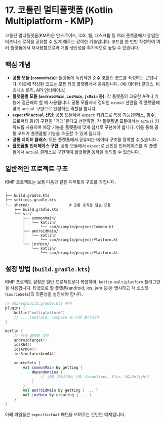 # 17. 코틀린 멀티플랫폼 (Kotlin Multiplatform - KMP)

코틀린 멀티플랫폼(KMP)은 안드로이드, iOS, 웹, 데스크톱 등 여러 플랫폼에서 동일한 비즈니스 로직을 공유할 수 있게 해주는 강력한 기술입니다. 코드를 한 번만 작성하여 여러 플랫폼에서 재사용함으로써 개발 생산성을 획기적으로 높일 수 있습니다.

## 핵심 개념

- **공통 모듈 (`commonMain`)**: 플랫폼에 독립적인 순수 코틀린 코드를 작성하는 곳입니다. 이곳에 작성된 코드는 모든 타겟 플랫폼에서 공유됩니다. (예: 데이터 클래스, 비즈니스 로직, API 인터페이스)
- **플랫폼별 모듈 (`androidMain`, `iosMain`, `jsMain` 등)**: 각 플랫폼의 고유한 API나 기능에 접근해야 할 때 사용됩니다. 공통 모듈에서 정의한 `expect` 선언을 각 플랫폼에 맞게 `actual` 구현으로 완성하는 역할을 합니다.
- **`expect`와 `actual` 선언**: 공통 모듈에서 `expect` 키워드로 특정 기능(클래스, 함수, 프로퍼티 등)의 구현을 "기대"한다고 선언하면, 각 플랫폼별 모듈에서는 `actual` 키워드를 사용하여 해당 기능을 플랫폼에 맞게 실제로 구현해야 합니다. 이를 통해 공통 코드가 플랫폼별 기능을 호출할 수 있게 됩니다.
- **공통 데이터 클래스**: 모든 플랫폼에서 공유되는 데이터 구조를 정의할 수 있습니다.
- **플랫폼별 인터페이스 구현**: 공통 모듈에서 `expect`로 선언된 인터페이스를 각 플랫폼에서 `actual` 클래스로 구현하여 플랫폼별 동작을 정의할 수 있습니다.

## 일반적인 프로젝트 구조

KMP 프로젝트는 보통 다음과 같은 디렉토리 구조를 가집니다.

```
.
├── build.gradle.kts
├── settings.gradle.kts
└── shared/                  # 공통 로직을 담는 모듈
    ├── build.gradle.kts
    └── src/
        ├── commonMain/
        │   └── kotlin/
        │       └── com/example/project/Common.kt
        ├── androidMain/
        │   └── kotlin/
        │       └── com/example/project/Platform.kt
        └── iosMain/
            └── kotlin/
                └── com/example/project/Platform.kt
```

## 설정 방법 (`build.gradle.kts`)

KMP 프로젝트 설정은 일반 프로젝트보다 복잡하며, `kotlin-multiplatform` 플러그인을 사용합니다. 타겟으로 할 플랫폼(android, ios, jvm 등)을 명시하고 각 소스셋(`sourceSets`)의 의존성을 설정해야 합니다.

```kotlin
// shared/build.gradle.kts 예시
plugins {
    kotlin("multiplatform")
    // ... (android, compose 등 다른 플러그인)
}

kotlin {
    // 타겟 플랫폼 정의
    androidTarget()
    iosX64()
    iosArm64()
    iosSimulatorArm64()

    sourceSets {
        val commonMain by getting {
            dependencies {
                // 공통 라이브러리 (예: Coroutines, Ktor, SQLDelight)
            }
        }
        val androidMain by getting { ... }
        val iosMain by creating { ... }
    }
}
```

아래 파일들은 `expect`/`actual` 패턴을 보여주는 간단한 예제입니다.

